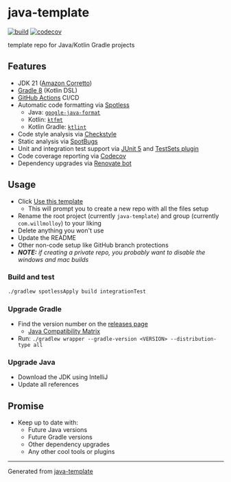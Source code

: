 # java-template

[![build](https://github.com/will-molloy/java-template/actions/workflows/build.yml/badge.svg?branch=main&event=push)](https://github.com/will-molloy/java-template/actions/workflows/build.yml)
[![codecov](https://codecov.io/gh/will-molloy/java-template/branch/main/graph/badge.svg)](https://codecov.io/gh/will-molloy/java-template)

template repo for Java/Kotlin Gradle projects

## Features

- JDK 21 ([Amazon Corretto](https://aws.amazon.com/corretto/))
- [Gradle 8](https://github.com/gradle/gradle) (Kotlin DSL)
- [GitHub Actions](https://github.com/features/actions) CI/CD
- Automatic code formatting via [Spotless](https://github.com/diffplug/spotless)
  - Java: [`google-java-format`](https://github.com/google/google-java-format)
  - Kotlin: [`ktfmt`](https://github.com/facebook/ktfmt)
  - Kotlin Gradle: [`ktlint`](https://github.com/pinterest/ktlint)
- Code style analysis via [Checkstyle](https://github.com/checkstyle/checkstyle)
- Static analysis via [SpotBugs](https://spotbugs.github.io/)
- Unit and integration test support via [JUnit 5](https://junit.org/junit5/) and [TestSets plugin](https://github.com/unbroken-dome/gradle-testsets-plugin)
- Code coverage reporting via [Codecov](https://codecov.io/)
- Dependency upgrades via [Renovate bot](https://renovatebot.com)

## Usage

- Click [Use this template](https://github.com/will-molloy/java-template/generate)
  - This will prompt you to create a new repo with all the files setup
- Rename the root project (currently `java-template`) and group (currently `com.willmolloy`) to your liking
- Delete anything you won't use
- Update the README
- Other non-code setup like GitHub branch protections
- _**NOTE:** if creating a private repo, you probably want to disable the windows and mac builds_

### Build and test

```bash
./gradlew spotlessApply build integrationTest
```

### Upgrade Gradle

- Find the version number on the [releases page](https://gradle.org/releases/)
  - [Java Compatibility Matrix](https://docs.gradle.org/current/userguide/compatibility.html)
- Run: `./gradlew wrapper --gradle-version <VERSION> --distribution-type all`

### Upgrade Java

- Download the JDK using IntelliJ
- Update all references

## Promise

- Keep up to date with:
  - Future Java versions
  - Future Gradle versions
  - Other dependency upgrades
  - Any other cool tools or plugins

___

Generated from [java-template](https://github.com/will-molloy/java-template)
